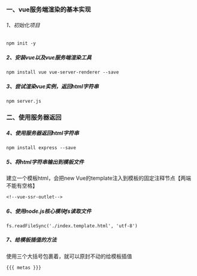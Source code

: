 ### 一、vue服务端渲染的基本实现
###### 1、初始化项目
```
npm init -y
```

##### 2、安装vue以及vue服务端渲染工具 
```
npm install vue vue-server-renderer --save
```

##### 3、尝试渲染vue实例，返回html字符串
```
npm server.js
```

### 二、使用服务器返回
##### 4、使用服务器返回html字符串
```
npm install express --save
```

##### 5、将html字符串输出到模板文件
建立一个模板html，会把new Vue的template注入到模板的固定注释节点【两端不能有空格】
```
<!--vue-ssr-outlet-->
```

##### 6、使用node.js核心模块fs读取文件
```
fs.readFileSync('./index.template.html', 'utf-8')
```

##### 7、给模板插值的方法
使用三个大括号包裹着，就可以原封不动的给模板插值
```
{{{ metas }}}
```